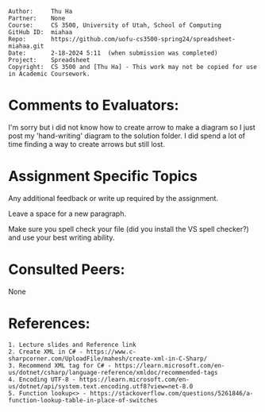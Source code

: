 ﻿```
Author:     Thu Ha
Partner:    None
Course:     CS 3500, University of Utah, School of Computing
GitHub ID:  miahaa
Repo:       https://github.com/uofu-cs3500-spring24/spreadsheet-miahaa.git
Date:       2-18-2024 5:11  (when submission was completed) 
Project:    Spreadsheet
Copyright:  CS 3500 and [Thu Ha] - This work may not be copied for use in Academic Coursework.
```

# Comments to Evaluators:

I'm sorry but i did not know how to create arrow to make a diagram so I just post my 'hand-writing' diagram to the solution folder.
I did spend a lot of time finding a way to create arrows but still lost.

# Assignment Specific Topics
Any additional feedback or write up required by the assignment.

Leave a space for a new paragraph.

Make sure you spell check your file (did you install the VS spell checker?) and use your best writing ability.

# Consulted Peers:

None

# References:

    1. Lecture slides and Reference link
    2. Create XML in C# - https://www.c-sharpcorner.com/UploadFile/mahesh/create-xml-in-C-Sharp/
    3. Recommend XML tag for C# - https://learn.microsoft.com/en-us/dotnet/csharp/language-reference/xmldoc/recommended-tags
    4. Encoding UTF-8 - https://learn.microsoft.com/en-us/dotnet/api/system.text.encoding.utf8?view=net-8.0
    5. Function lookup<> - https://stackoverflow.com/questions/5261846/a-function-lookup-table-in-place-of-switches
